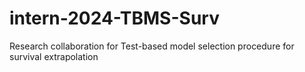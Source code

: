 # intern-2024-TBMS-Surv
Research collaboration for Test-based model selection procedure for survival extrapolation
